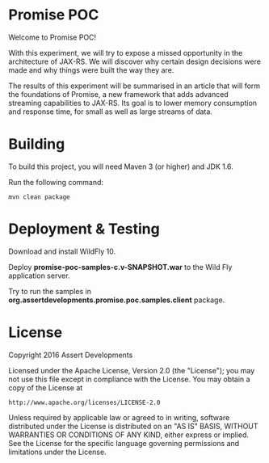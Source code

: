 # Promise POC

Welcome to Promise POC!

With this experiment, we will try to expose a missed opportunity in the architecture of JAX-RS. We will discover why certain design decisions were made and why things were built the way they are.

The results of this experiment will be summarised in an article that will form the foundations of Promise, a new framework that adds advanced streaming capabilities to JAX-RS. Its goal is to lower memory consumption and response time, for small as well as large streams of data.


# Building

To build this project, you will need Maven 3 (or higher) and JDK 1.6.

Run the following command:

```
mvn clean package
```

# Deployment & Testing

Download and install WildFly 10.

Deploy **promise-poc-samples-c.v-SNAPSHOT.war** to the Wild Fly application server.

Try to run the samples in **org.assertdevelopments.promise.poc.samples.client** package.


# License

Copyright 2016 Assert Developments

Licensed under the Apache License, Version 2.0 (the "License");
you may not use this file except in compliance with the License.
You may obtain a copy of the License at

    http://www.apache.org/licenses/LICENSE-2.0

Unless required by applicable law or agreed to in writing, software
distributed under the License is distributed on an "AS IS" BASIS,
WITHOUT WARRANTIES OR CONDITIONS OF ANY KIND, either express or implied.
See the License for the specific language governing permissions and
limitations under the License.


